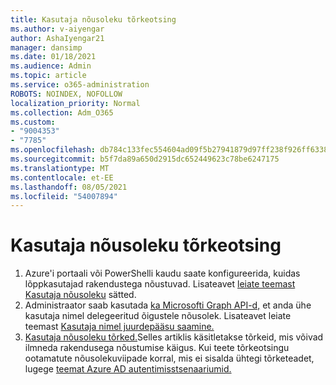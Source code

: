 ```yaml
---
title: Kasutaja nõusoleku tõrkeotsing
ms.author: v-aiyengar
author: AshaIyengar21
manager: dansimp
ms.date: 01/18/2021
ms.audience: Admin
ms.topic: article
ms.service: o365-administration
ROBOTS: NOINDEX, NOFOLLOW
localization_priority: Normal
ms.collection: Adm_O365
ms.custom:
- "9004353"
- "7785"
ms.openlocfilehash: db784c133fec554604ad09f5b27941879d97ff238f926ff6338d0f3b7c3c4105
ms.sourcegitcommit: b5f7da89a650d2915dc652449623c78be6247175
ms.translationtype: MT
ms.contentlocale: et-EE
ms.lasthandoff: 08/05/2021
ms.locfileid: "54007894"
---
```

# <a name="troubleshoot-user-consent"></a>Kasutaja nõusoleku tõrkeotsing

1. Azure'i portaali või PowerShelli kaudu saate konfigureerida, kuidas lõppkasutajad rakendustega nõustuvad. Lisateavet [leiate teemast Kasutaja nõusoleku](https://docs.microsoft.com/azure/active-directory/manage-apps/configure-user-consent?tabs=azure-portal#user-consent-settings) sätted.
1. Administraator saab kasutada [ka Microsofti Graph API-d,](https://docs.microsoft.com/azure/active-directory/manage-apps/configure-user-consent?tabs=azure-portal#user-consent-settings) et anda ühe kasutaja nimel delegeeritud õigustele nõusolek. Lisateavet leiate teemast [Kasutaja nimel juurdepääsu saamine.](https://docs.microsoft.com/graph/auth-v2-user)
1. [Kasutaja nõusoleku tõrked.](https://docs.microsoft.com/azure/active-directory/manage-apps/application-sign-in-unexpected-user-consent-error)Selles artiklis käsitletakse tõrkeid, mis võivad ilmneda rakendusega nõustumise käigus. Kui teete tõrkeotsingu ootamatute nõusolekuviipade korral, mis ei sisalda ühtegi tõrketeadet, lugege [teemat Azure AD autentimisstsenaariumid.](https://docs.microsoft.com/azure/active-directory/manage-apps/application-sign-in-unexpected-user-consent-error)